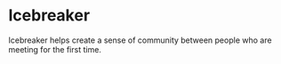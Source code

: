 # Icebreaker
Icebreaker helps create a sense of community between people who are meeting for the first time.
